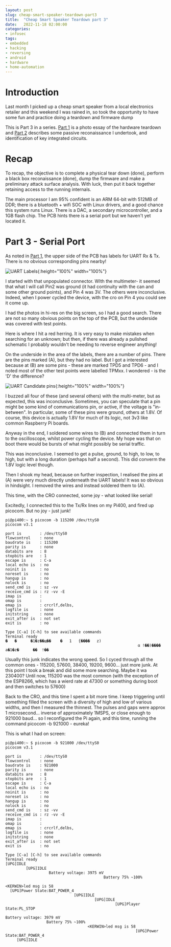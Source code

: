 ```yaml
---
layout: post
slug: cheap-smart-speaker-teardown-part3
title:  "Cheap Smart Speaker Teardown part 3"
date:   2022-11-18 02:00:00
categories:
- infosec
tags:
- embedded
- hacking
- reversing
- android
- hardware
- home-automation
---
```


# Introduction

Last month I picked up a cheap smart speaker from a local electronics retailer and this weekend I was rained in, so took the opportunity to have some fun and practice doing a teardown and firmware dump

This is Part 3 in a series. [Part 1](2022-11-12-cheap-smart-speaker-teardown-part1.markdown) is a photo essay of the hardware teardown and [Part 2](2022-11-12-cheap-smart-speaker-teardown-part2.markdown) describes some passive reconaissance I undertook, and identification of key integrated circuits.

# Recap

To recap, the objective is to complete a physical tear down (done), perform a black box reconaissance (done), dump the firmware and make a preliminary attack surface analysis. With luck, then put it back together retaining access to the running internals.

The main processor I am 95% confident is an ARM 64-bit with 512MB of DDR; there is a bluetooth + wifi SOC with Linux drivers, and a good chance this system runs Linux. There is a DAC, a secondary microcontroller, and a 1GB flash chip. The PCB hints there is a serial port but we haven't yet located it.

# Part 3 - Serial Port


As noted in  [Part 1](2022-11-12-cheap-smart-speaker-teardown-part1.markdown), the upper side of the PCB has labels for UART Rx & Tx. There is no obvious corresponding pins nearby!

![UART Labels](../images/cheap-smart-speaker-teardown-part3/100-uart-labels.png){:height="100%" width="100%"}

I started with that unpopulated connector. WIth the multimeter- it seemed that what I will call Pin2 was ground (it had continuity with the can and some other ground points), and Pin 4 was 3V. The others were inconclusive. Indeed, when I power cycled the device, with the cro on Pin 4 you could see it come up.

I had the photos in hi-res on the big screen, so I had a good search. There are not so many obvious points on the top of the PCB, but the underside was covered with test points.

Here is where I hit a red herring. It is very easy to make mistakes when searching for an unknown; but then, if there was already a pulished schematic I probably wouldn't be needing to reverse engineer anything!

On the underside in the area of the labels, there are a number of pins. There are the pins marked (A), but they had no label. But I got a interested because at (B) are some pins - these are marked TPD5 and TPD6 - and I noted most of the other test points were labelled TPMxx. I wondered - is the 'D' the difference?

![UART Candidate pins](../images/cheap-smart-speaker-teardown-part3/110-uart-maybe.png){:height="100%" width="100%"}

I buzzed all four of these (and several others) with the multi-meter, but as expected, this was inconclusive. Sometimes, you can speculate that a pin might be some kind of communications pin, or active, if the voltage is "in-between". In particular, some of these pins were ground, others at 1.8V. Of course, this device is actually 1.8V for much of its logic, not 3v3 like common Raspberry Pi boards.

Anyway in the end, I soldered some wires to (B) and connected them in turn to the oscilloscope, whilst power cycling the device. My hope was that on boot there would be bursts of what might possibly be serial traffic.

This was inconclusive. I seemed to get a pulse, ground, to high, to low, to high, but with a long duration (perhaps half a second). This did converm the 1.8V logic level though.

Then I shook my head, because on further inspection, I realised the pins at (A) were very much directly underneath the UART labels! It was so obvious in hindsight. I removed the wires and instead soldered them to (A).

This time, with the CRO connected, some joy - what looked like serial!

Excitedly, I connected this to the Tx/Rx lines on my Pi400, and fired up picocom. But no joy - just junk!

```
pi@pi400:~ $ picocom -b 115200 /dev/ttyS0 
picocom v3.1

port is        : /dev/ttyS0
flowcontrol    : none
baudrate is    : 115200
parity is      : none
databits are   : 8
stopbits are   : 1
escape is      : C-a
local echo is  : no
noinit is      : no
noreset is     : no
hangup is      : no
nolock is      : no
send_cmd is    : sz -vv
receive_cmd is : rz -vv -E
imap is        : 
omap is        : 
emap is        : crcrlf,delbs,
logfile is     : none
initstring     : none
exit_after is  : not set
exit is        : no

Type [C-a] [C-h] to see available commands
Terminal ready
�	�      �1�z��щ��	�	1	{����	z)
                                                          α	!��)����	a�1�z�		��	!��
```

Usually this junk indicates the wrong speed. So I cyced through all the common ones - 115200, 57600, 38400, 19200, 9600... just more junk. At this point I took a break and did some more searching. Maybe it wa 230400? Until now, 115200 was the most common (with the exception of the ESP8266, which has a wierd rate at 47300 or something during boot and then switches to 57600)

Back to the CRO, and this time I spent a bit more time. I keep triggering until something filled the screen with a diversity of high and low of various widths, and then I measured the thinnest. The pulses and gaps were approx 1 microsecond... inverse of approximately 1MSPS, or close enough to 921000 baud... so I reconfigured the Pi again, and this time, running the command picocom -b 921000 - eureka!

This is what I had on screen:

```
pi@pi400:~ $ picocom -b 921000 /dev/ttyS0 
picocom v3.1

port is        : /dev/ttyS0
flowcontrol    : none
baudrate is    : 921000
parity is      : none
databits are   : 8
stopbits are   : 1
escape is      : C-a
local echo is  : no
noinit is      : no
noreset is     : no
hangup is      : no
nolock is      : no
send_cmd is    : sz -vv
receive_cmd is : rz -vv -E
imap is        : 
omap is        : 
emap is        : crcrlf,delbs,
logfile is     : none
initstring     : none
exit_after is  : not set
exit is        : no

Type [C-a] [C-h] to see available commands
Terminal ready
[UPG]IDLE
         [UPG]IDLE
                   Battery voltage: 3975 mV
                                           Battery 75% ~100% 
                                                             <KERWIN>led msg is 58
  [UPG]Power State:BAT_POWER_4
                              [UPG]IDLE
                                       [UPG]IDLE
                                                [UPG]Player State:PL_STOP
                                                                          Battery voltage: 3979 mV
                  Battery 75% ~100% 
                                    <KERWIN>led msg is 58
                                                         [UPG]Power State:BAT_POWER_4
     [UPG]IDLE
```

